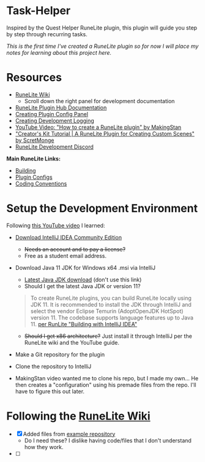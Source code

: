 # Task-Helper
Inspired by the Quest Helper RuneLite plugin, this plugin will guide you step by step through recurring tasks.

*This is the first time I've created a RuneLite plugin so for now I will place my notes for learning about this project here.*


# Resources
  - [RuneLite Wiki](https://github.com/runelite/runelite/wiki  )
    - Scroll down the right panel for development documentation 
  - [RuneLite Plugin Hub Documentation](https://github.com/runelite/plugin-hub/blob/master/README.md)
  - [Creating Plugin Config Panel](https://github.com/runelite/runelite/wiki/Creating-plugin-config-panels)
  - [Creating Development Logging](https://github.com/runelite/runelite/wiki/Plugin-Development-Logging)  
  - [YouTube Video: "How to create a RuneLite plugin" by MakingStan](https://www.youtube.com/watch?v=mB5Wxfx0Ork&ab_channel=MakingStan)
  - ["Creator's Kit Tutorial | A RuneLite Plugin for Creating Custom Scenes" by ScretMonge](https://www.youtube.com/watch?v=LRUrMMfdy60&ab_channel=ScreteMonge)
  - [RuneLite Development Discord](https://discord.gg/runelite)  

**Main RuneLite Links:**
  - [Building](https://github.com/runelite/runelite/wiki/Building-with-IntelliJ-IDEA)
  - [Plugin Configs](https://github.com/runelite/runelite/wiki/Creating-plugin-config-panels)
  - [Coding Conventions](https://github.com/runelite/runelite/wiki/Code-Conventions)


# Setup the Development Environment
Following [this YouTube video](https://www.youtube.com/watch?v=mB5Wxfx0Ork&ab_channel=MakingStan) I learned:  

  - [Download IntelliJ IDEA Community Edition](https://www.jetbrains.com/idea/download/?section=windows)
    - ~~Needs an account and to pay a license?~~ 
    - Free as a student email address.

  - Download Java 11 JDK for Windows x64 .msi via IntelliJ
    - [Latest Java JDK download](https://adoptium.net/temurin/releases/) (don't use this link)
    - Should I get the latest Java JDK or version 11?
    > To create RuneLite plugins, you can build RuneLite locally using JDK 11. It is recommended to install the JDK through IntelliJ and select the vendor Eclipse Temurin (AdoptOpenJDK HotSpot) version 11. The codebase supports language features up to Java 11. [per RunLite "Building with IntelliJ IDEA"](https://github.com/runelite/runelite/wiki/Building-with-IntelliJ-IDEA)
    - ~~Should I get x86 architecture?~~ Just install it through IntelliJ per the RuneLite wiki and the YouTube guide.

  - Make a Git repository for the plugin
  - Clone the repository to IntelliJ
  - MakingStan video wanted me to clone his repo, but I made my own... He then creates a "configuration" using his premade files from the repo. I'll have to figure this out later.

# Following the [RuneLite Wiki](ttps://github.com/runelite/plugin-hub/blob/master/README.md#creating-new-plugins)
  - [x] Added files from [example repository](https://github.com/runelite/example-plugin)
    - Do I need these? I dislike having code/files that I don't understand how they work.
  - [ ] 